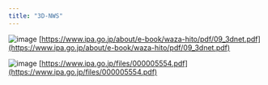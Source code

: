 ```yaml
---
title: "3D-NWS"
---
```


![image](https://gyazo.com/762ebdff1d2c97d87723629253cd3b22/thumb/1000)
[https://www.ipa.go.jp/about/e-book/waza-hito/pdf/09_3dnet.pdf](https://www.ipa.go.jp/about/e-book/waza-hito/pdf/09_3dnet.pdf)

![image](https://gyazo.com/97f5823ba65d00908b384e3326daa8d1/thumb/1000)
[https://www.ipa.go.jp/files/000005554.pdf](https://www.ipa.go.jp/files/000005554.pdf)

